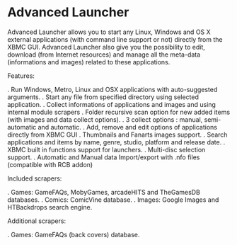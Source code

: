 Advanced Launcher
=================

Advanced Launcher allows you to start any Linux, Windows and OS X external applications (with command line support or not) directly from the XBMC GUI. Advanced Launcher also give you the possibility to edit, download (from Internet resources) and manage all the meta-data (informations and images) related to these applications.

Features:

. Run Windows, Metro, Linux and OSX applications with auto-suggested arguments.
. Start any file from specified directory using selected application.
. Collect informations of applications and images and using internal module scrapers
. Folder recursive scan option for new added items (with images and data collect options).
. 3 collect options : manual, semi-automatic and automatic.
. Add, remove and edit options of applications directly from XBMC GUI
. Thumbnails and Fanarts images support.
. Search applications and items by name, genre, studio, platform and release date.
. XBMC built in functions support for launchers.
. Multi-disc selection support.
. Automatic and Manual data Import/export with .nfo files (compatible with RCB addon)

Included scrapers:

. Games: GameFAQs, MobyGames, arcadeHITS and TheGamesDB databases.
. Comics: ComicVine database.
. Images: Google Images and HTBackdrops search engine.

Additional scrapers:

. Games: GameFAQs (back covers) database.
